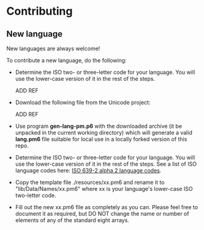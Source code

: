 # Contributing

## New language

New languages are always welcome!

To contribute a new language, do the following:

+ Determine the ISO two- or three-letter code for your language. You will
  use the lower-case version of it in the rest of the steps.

  ADD REF

+ Download the following file from the Unicode project:

  ADD REF

+ Use program **gen-lang-pm.p6** with the downloaded archive (it
  be unpacked in the current working directory) which
  will generate a valid **lang.pm6** file suitable for local use
  in a locally forked version of this repo.

+ Determine the ISO two- or three-letter code for your language. You will
  use the lower-case version of it in the rest of the steps.
  See a list of ISO language codes here: [ISO 639-2 alpha 2 language codes](https://www.loc.gov/standards/iso639-2/php/code_list.php).

+ Copy the template file ./resources/xx.pm6 and rename it to
  "lib/Data/Names/xx.pm6" where xx is your language's lower-case ISO
  two-letter code.

+ Fill out the new xx.pm6 file as completely as you can. Please
  feel free to document it as required, but DO NOT change the name or
  number of elements of any of the standard eight arrays.
